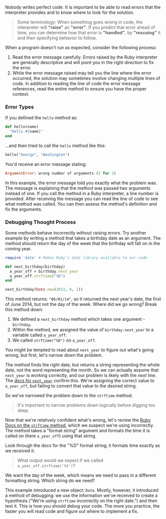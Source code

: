 Nobody writes perfect code. It is important to be able to read errors that the interpreter provides and to know where to look for the solution.

> Some terminology: When something goes wrong in code, the interpreter will **"raise"** an **"error"**. If you predict that error ahead of time, you can determine how that error is **"handled"**, by **"rescuing"** it and then specifying behavior to follow.

When a program doesn't run as expected, consider the following process:

1. Read the error message carefully. Errors raised by the Ruby interpreter are generally descriptive and will point you in the right direction to fix the error.
2. While the error message raised may tell you the line where the error occurred, the solution may sometimes involve changing multiple lines of code. In addition to reading the line of code the error message references, read the entire method to ensure you have the proper context.


### Error Types

If you defined the `hello` method as:

```ruby
def hello(name)
  "Hello #{name}"
end
```

...and then tried to call the `hello` method like this:

```ruby
hello("George", "Washington")
```

You'd receive an error message stating:

```ruby
ArgumentError: wrong number of arguments (2 for 1)
```

In this example, the error message told you exactly what the problem was. The message is explaining that the method was passed two arguments instead of one. If you call the method in a Ruby interpreter, a line number is provided. After receiving the message you can read the line of code to see what method was called. You can then assess the method's definition and fix the arguments.


### Debugging Thought Process

Some methods behave incorrectly without raising errors. Try another example by writing a method that takes a birthday date as an argument. The method should return the day of the week that the birthday will fall on in the coming year.

```ruby
require 'date' # Makes Ruby's date library available to our code

def next_birthday(birthday)
  a_year_off = birthday.next_year
  a_year_off.strftime("%D")
end

next_birthday(Date.new(2013, 6, 1))
```

This method returns: `"06/01/14"`, so it returned the next year's date, the first of June 2014, but not the day of the week. Where did we go wrong? Break this method down:

1. We defined a `next_birthday` method which takes one argument - `birthday`.
2. Within the method, we assigned the value of `birthday.next_year` to a variable called `a_year_off`.
3. We called `strftime("%D")` on `a_year_off`.

You might be tempted to read about `next_year` to figure out what's going wrong, but first, let's narrow down the problem.

The method finds the right date, but returns a string representing the whole date, not the word representing the month. So we can actually assume that `next_year` is working correctly, and our problem is likely with the _next_ line. The [docs for `next_year`](http://ruby-doc.org/stdlib-2.2.2/libdoc/date/rdoc/Date.html#method-i-next_year) confirm this. We're assigning the correct value to `a_year_off`, but failing to convert that value to the desired string.

So we've narrowed the problem down to the `strftime` method.

> It's important to narrow problems down logically before digging too deep.

Now that we're relatively confident what's wrong, let's review the [Ruby Docs on the `strftime` method](http://ruby-doc.org/stdlib-2.0/libdoc/date/rdoc/Date.html#method-i-strftime), which we suspect we're using incorrectly. The method takes a "format string" argument and formats the time it is called on (here `a_year_off`) using that string.

Look through the docs for the "%D" format string; it formats time exactly as we received it.

> What output would we expect if we called `a_year_off.strftime('%Y')`?

We want the day of the week, which means we need to pass in a different formatting string. Which string do we need?

This example introduced a new object: `Date`. Mostly, however, it introduced a method of debugging: we use the information we've received to create a hypothesis ("We're using `strftime` incorrectly on the right date.") and then test it. This is how you should debug your code. The more you practice, the faster you will read code and figure out where to implement a fix.
